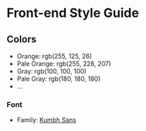 # Front-end Style Guide

## Colors

- Orange: rgb(255, 125, 26)
- Pale Orange: rgb(255, 228, 207)
- Gray: rgb(100, 100, 100)
- Pale Gray: rgb(180, 180, 180)
- ...

### Font

- Family: [Kumbh Sans](https://fonts.google.com/specimen/Kumbh+Sans)
